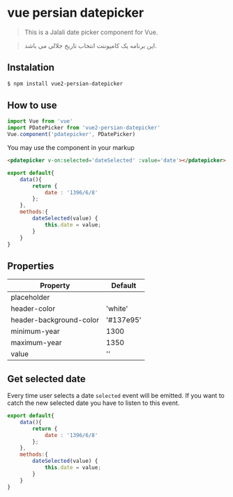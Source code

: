 # vue persian datepicker

> This is a Jalali date picker component for Vue. 

> این برنامه یک کامپوننت انتخاب تاریخ جلالی می باشد. 

## Instalation
```bash
$ npm install vue2-persian-datepicker
```

## How to use
```js
import Vue from 'vue'
import PDatePicker from 'vue2-persian-datepicker'
Vue.component('pdatepicker', PDatePicker)
```

You may use the component in your markup
```html
<pdatepicker v-on:selected='dateSelected' :value='date'></pdatepicker>
```

```js
export default{
    data(){
        return {
            date : '1396/6/8'
        };
    },
    methods:{
        dateSelected(value) {
            this.date = value;
        }
    }
}
```
## Properties
| Property | Default |
|----------|---------|
| placeholder | |یک تاریخ را انتخاب کنید|
| header-color | 'white' |
| header-background-color | '#137e95' |
| minimum-year | 1300 |
| maximum-year | 1350 |
| value | '' |

## Get selected date
Every time user selects a date `selected` event will be emitted. If you want to catch the new selected date you have to listen to this event.

```js
export default{
    data(){
        return {
            date : '1396/6/8'
        };
    },
    methods:{
        dateSelected(value) {
            this.date = value;
        }
    }
}
```
